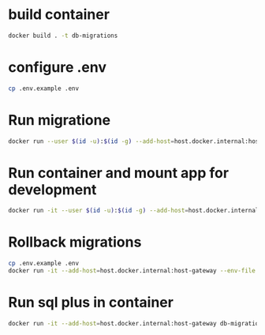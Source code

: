 # build container

```bash
docker build . -t db-migrations
```

# configure .env
```bash
cp .env.example .env
```

# Run migratione
```bash
docker run --user $(id -u):$(id -g) --add-host=host.docker.internal:host-gateway --env-file ./.env -v ./sql:/app/sql db-migrations python app.py migrate
```

# Run container and mount app for development
```bash
docker run -it --user $(id -u):$(id -g) --add-host=host.docker.internal:host-gateway -v .:/app --env-file ./.env db-migrations bash
```

# Rollback migrations
```bash
cp .env.example .env
docker run -it --add-host=host.docker.internal:host-gateway --env-file ./.env db-migrations python migrate.py --rollback
```

# Run sql plus in container
```bash
docker run -it --add-host=host.docker.internal:host-gateway db-migrations sqlplus auschmann/secret@host.docker.internal:1522/FREE
```
